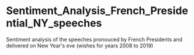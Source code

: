 # Sentiment_Analysis_French_Presidential_NY_speeches
Sentiment analysis of the speeches pronouced by French Presidents and delivered on New Year's eve (wishes for years 2008 to 2019)
